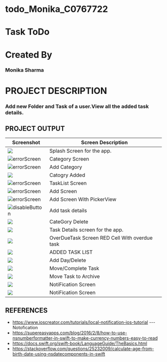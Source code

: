 # todo_Monika_C0767722
# Task ToDo
# Created By
### Monika Sharma

# PROJECT DESCRIPTION
### Add new Folder  and Task of a user.View all the added task details.
## PROJECT OUTPUT
Screenshot | Screen Description
--- | ---
<img src="https://s7.gifyu.com/images/SplashScreen.png" /> | Splash Screen for the app.
<img src="https://s7.gifyu.com/images/Simulator-Screen-Shot---iPhone-SE-2nd-generation---2020-07-02-at-01.03.03.png" alt="errorScreen"/> | Category Screen
<img src="https://s7.gifyu.com/images/add1.png" alt="errorScreen"/> | Add Category
<img src="https://s7.gifyu.com/images/Add2.png"/> | Catogry Added 
 <img src="https://s7.gifyu.com/images/Simulator-Screen-Shot---iPhone-SE-2nd-generation---2020-07-02-at-01.16.21.png"  alt="errorScreen"/> | TaskList Screen  
 <img src="https://s7.gifyu.com/images/AddTask1.png" alt="errorScreen"/> | Add Screen
 <img src="https://s7.gifyu.com/images/AddTask2.png"  alt="errorScreen"/> | Add Screen With PickerView
 <img src="https://s7.gifyu.com/images/AddTAsk3.png" alt="disableButton"/> | Add task details
 <img src="https://s7.gifyu.com/images/categoryDelete.png"/> | CateGory Delete
<img src="https://s7.gifyu.com/images/Test12.png"/> | Task Details screen for the app.
<img src="https://s7.gifyu.com/images/OverrDueTask.png"/> |OverDueTask Screen RED Cell With overdue task
<img src="https://s7.gifyu.com/images/ListTask.png"/> |ADDED TASK LIST
<img src="https://s7.gifyu.com/images/Simulator-Screen-Shot---iPhone-SE-2nd-generation---2020-07-01-at-23.44.05.png"/> | Add Day/Delete
<img src="https://s7.gifyu.com/images/Move.png"/> | Move/Complete Task
<img src="https://s7.gifyu.com/images/sq.png"/> | Move Task to Archive
<img src="https://s7.gifyu.com/images/Notification18620f423692877ed.png"/> | NotiFication Screen
<img src="https://s7.gifyu.com/images/Notofication2.png"/> | NotiFication Screen

## REFERENCES
* https://www.ioscreator.com/tutorials/local-notification-ios-tutorial --- Notofication
* https://supereasyapps.com/blog/2016/2/8/how-to-use-nsnumberformatter-in-swift-to-make-currency-numbers-easy-to-read
* https://docs.swift.org/swift-book/LanguageGuide/TheBasics.html
* https://stackoverflow.com/questions/25232009/calculate-age-from-birth-date-using-nsdatecomponents-in-swift
